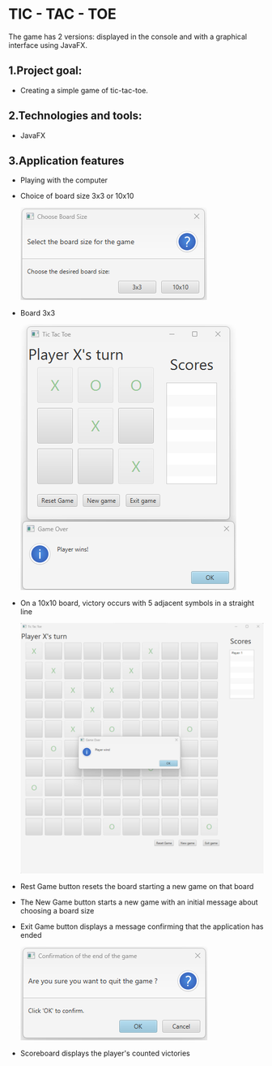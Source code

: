 # TIC - TAC - TOE
The game has 2 versions: displayed in the console and with a graphical interface using JavaFX.

## 1.Project goal:
 - Creating a simple game of tic-tac-toe.

## 2.Technologies and tools:
 - JavaFX

## 3.Application features
 - Playing with the computer
 - Choice of board size 3x3 or 10x10
   
   ![BoardsChoose](./src/main/resources/templates/pictures/Start%20Game%201.png)
 - Board 3x3
   
   ![Board3x3](./src/main/resources/templates/pictures/Board%20%203x3%20Win.png)
 - On a 10x10 board, victory occurs with 5 adjacent symbols in a straight line
   
   ![Board10x10](./src/main/resources/templates/pictures/Board%2010x10%20Win.png)
 - Rest Game button resets the board starting a new game on that board
 - The New Game button starts a new game with an initial message about choosing a board size
 - Exit Game button displays a message confirming that the application has ended
   
   ![End Game](./src/main/resources/templates/pictures/End%20game%20chosse.png)
 - Scoreboard displays the player's counted victories



